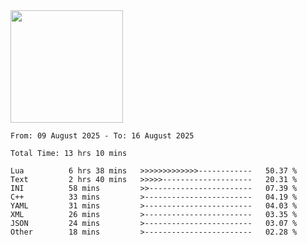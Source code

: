 <img height="180em" src="https://github-readme-stats-eight-theta.vercel.app/api?username=bkundev&show_icons=true&theme=radical&include_all_commits=true&count_private=true"/>
<!--START_SECTION:waka-->

```all_time
From: 09 August 2025 - To: 16 August 2025

Total Time: 13 hrs 10 mins

Lua          6 hrs 38 mins   >>>>>>>>>>>>>------------   50.37 %
Text         2 hrs 40 mins   >>>>>--------------------   20.31 %
INI          58 mins         >>-----------------------   07.39 %
C++          33 mins         >------------------------   04.19 %
YAML         31 mins         >------------------------   04.03 %
XML          26 mins         >------------------------   03.35 %
JSON         24 mins         >------------------------   03.07 %
Other        18 mins         >------------------------   02.28 %
```

<!--END_SECTION:waka-->
